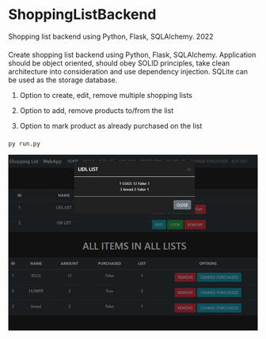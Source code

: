 # ShoppingListBackend
Shopping list backend using Python, Flask, SQLAlchemy.
2022

####
Create shopping list backend using Python, Flask, SQLAlchemy. Application should be object oriented, should obey SOLID principles, take clean architecture into consideration and use dependency injection. SQLite can be used as the storage database.

1. Option to create, edit, remove multiple shopping lists

2. Option to add, remove products to/from the list

3. Option to mark product as already purchased on the list
####

```python
py run.py
```

<img src="screens/look_list.png" >
